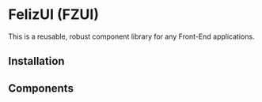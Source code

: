# FelizUI (FZUI)

This is a reusable, robust component library for any Front-End applications. 

## Installation


## Components
